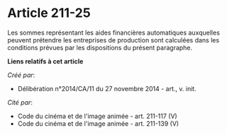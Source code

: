 # Article 211-25

Les sommes représentant les aides financières automatiques auxquelles peuvent prétendre les entreprises de production sont
calculées dans les conditions prévues par les dispositions du présent paragraphe.

**Liens relatifs à cet article**

_Créé par_:

  - Délibération n°2014/CA/11 du 27 novembre 2014 - art., v. init.

_Cité par_:

  - Code du cinéma et de l'image animée - art. 211-117 (V)
  - Code du cinéma et de l'image animée - art. 211-139 (V)
